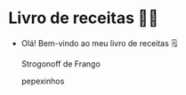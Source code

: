 # Livro de receitas :man_cook:

- Olá! Bem-vindo ao meu livro de receitas :spiral_notepad:

  Strogonoff de Frango
  
  pepexinhos
